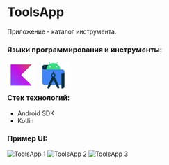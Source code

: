 # ToolsApp

Приложение - каталог инструмента.

### Языки программирования и инструменты:
<img align="left" alt="Kotlin" width="64px" hight="64px" src="https://github.com/devicons/devicon/blob/master/icons/kotlin/kotlin-original.svg" style="padding-right:10px;" />
<img align="left" alt="Android Studio" width="64px" hight="64px" src="https://github.com/devicons/devicon/blob/master/icons/androidstudio/androidstudio-original.svg" style="padding-right:10px;" />
<br />
<br />
<br />

### Стек технологий:
- Android SDK
- Kotlin

### Пример UI:
<p>
  <img alt="ToolsApp 1" width="200px" hight="400px"  src="https://github.com/Foxxx48/ToolsApp/assets/85708455/d35023aa-1f79-4f83-967a-e707417cdb27"/>
  <img alt="ToolsApp 2" width="200px" hight="400px"  src="https://github.com/Foxxx48/ToolsApp/assets/85708455/c2baf924-46dc-4bdc-a3de-4105e26bfb8c"/>
  <img alt="ToolsApp 3" width="200px" hight="400px"  src="https://github.com/Foxxx48/ToolsApp/assets/85708455/a08e0813-a47f-49e6-8684-63589adfce64"/>
</p>

<!--
The same on English

# ToolsApp

An application that is a catalog of the tool.

### Languages and Tools:
<img align="left" alt="Kotlin" width="64px" hight="64px" src="https://github.com/devicons/devicon/blob/master/icons/kotlin/kotlin-original.svg" style="padding-right:10px;" />
<img align="left" alt="Android Studio" width="64px" hight="64px" src="https://github.com/devicons/devicon/blob/master/icons/androidstudio/androidstudio-original.svg" style="padding-right:10px;" />
<br />
<br />
<br />

### Technology stack:
- Android SDK
- Kotlin

### UI example:
<p>
  <img alt="ToolsApp 1" width="200px" hight="400px"  src="https://github.com/Foxxx48/ToolsApp/assets/85708455/d35023aa-1f79-4f83-967a-e707417cdb27"/>
  <img alt="ToolsApp 2" width="200px" hight="400px"  src="https://github.com/Foxxx48/ToolsApp/assets/85708455/c2baf924-46dc-4bdc-a3de-4105e26bfb8c"/>
  <img alt="ToolsApp 3" width="200px" hight="400px"  src="https://github.com/Foxxx48/ToolsApp/assets/85708455/a08e0813-a47f-49e6-8684-63589adfce64"/>
</p>

-->


